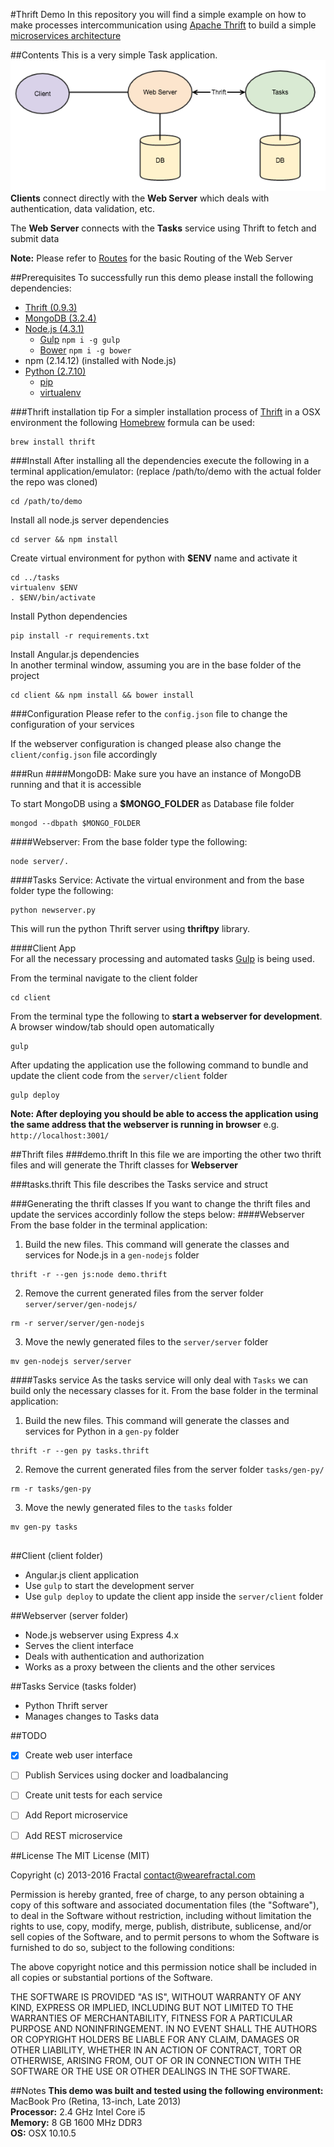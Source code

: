 #Thrift Demo
In this repository you will find a simple example on how to make processes intercommunication using [Apache Thrift][apache-thrift] to build a simple [microservices architecture][microservices-arch]



##Contents
This is a very simple Task application.  
![Simple architecture](Architecture.png)  
**Clients** connect directly with the **Web Server** which deals with authentication, data validation, etc.

The **Web Server** connects with the **Tasks** service using Thrift to fetch and submit data

**Note:** Please refer to [Routes](ROUTES.md) for the basic Routing of the Web Server

##Prerequisites
To successfully run this demo please install the following dependencies:

  - [Thrift (0.9.3)][apache-thrift]
  - [MongoDB (3.2.4)][mongo-db]
  - [Node.js (4.3.1)][node-js]
    - [Gulp][gulp] ``npm i -g gulp``
    - [Bower][bower] ``npm i -g bower``
  - npm (2.14.12) (installed with Node.js)
  - [Python (2.7.10)][python-org]
	- [pip][pip]
  	- [virtualenv][virtualenv]

###Thrift installation tip
For a simpler installation process of [Thrift][apache-thrift] in a OSX environment the following [Homebrew][homebrew] formula can be used:

```
brew install thrift
```

###Install
After installing all the dependencies execute the following in a terminal application/emulator: (replace /path/to/demo with the actual folder the repo was cloned)

```
cd /path/to/demo
```
Install all node.js server dependencies

```
cd server && npm install
```
Create virtual environment for python with **$ENV** name and activate it

```
cd ../tasks 
virtualenv $ENV
. $ENV/bin/activate
```

Install Python dependencies

```
pip install -r requirements.txt
```

Install Angular.js dependencies  
In another terminal window, assuming you are in the base folder of the project

```
cd client && npm install && bower install
```

###Configuration
Please refer to the ``config.json`` file to change the configuration of your services

If the webserver configuration is changed please also change the ``client/config.json`` file accordingly

###Run
####MongoDB:
Make sure you have an instance of MongoDB running and that it is accessible

To start MongoDB using a **$MONGO_FOLDER** as Database file folder

```
mongod --dbpath $MONGO_FOLDER
```

####Webserver:
From the base folder type the following:

```
node server/.
```

####Tasks Service:
Activate the virtual environment and from the base folder type the following:

```
python newserver.py
```
This will run the python Thrift server using **thriftpy** library.

####Client App  
For all the necessary processing and automated tasks [Gulp][gulp] is being used.

From the terminal navigate to the client folder

```
cd client
```

From the terminal type the following to **start a webserver for development**. A browser window/tab should open automatically

```
gulp
```

After updating the application use the following command to bundle and update the client code from the ```server/client``` folder

```
gulp deploy
```

**Note: After deploying you should be able to access the application using the same address that the webserver is running in browser**
e.g. ``` http://localhost:3001/```

##Thrift files
###demo.thrift
In this file we are importing the other two thrift files and will generate the Thrift classes for **Webserver**

###tasks.thrift
This file describes the Tasks service and struct

###Generating the thrift classes
If you want to change the thrift files and update the services accordinly follow the steps below:
####Webserver
From the base folder in the terminal application:

  1. Build the new files. This command will generate the classes and services for Node.js in a ``gen-nodejs`` folder

   ```
   thrift -r --gen js:node demo.thrift
   ```
  2. Remove the current generated files from the server folder ```server/server/gen-nodejs/```

   ```
   rm -r server/server/gen-nodejs
   ```
  3. Move the newly generated files to the ```server/server``` folder
   
   ```
   mv gen-nodejs server/server
   ```
 
####Tasks service
As the tasks service will only deal with ``Tasks`` we can build only the necessary classes for it.
From the base folder in the terminal application: 

  1. Build the new files. This command will generate the classes and services for Python in a ``gen-py`` folder

   ```
   thrift -r --gen py tasks.thrift
   ```
  2. Remove the current generated files from the server folder ```tasks/gen-py/```

   ```
   rm -r tasks/gen-py
   ```
  3. Move the newly generated files to the ```tasks``` folder
   
   ```
   mv gen-py tasks


   ```

##Client (client folder)
* Angular.js client application
* Use ```gulp``` to start the development server
* Use ``gulp deploy`` to update the client app inside the ``server/client`` folder

##Webserver (server folder)
* Node.js webserver using Express 4.x
* Serves the client interface
* Deals with authentication and authorization
* Works as a proxy between the clients and the other services


##Tasks Service (tasks folder)
* Python Thrift server
* Manages changes to Tasks data

##TODO
- [X] Create web user interface
- [ ] Publish Services using docker and loadbalancing
- [ ] Create unit tests for each service
- [ ] Add Report microservice 
- [ ] Add REST microservice


##License
The MIT License (MIT)

Copyright (c) 2013-2016 Fractal <contact@wearefractal.com>

Permission is hereby granted, free of charge, to any person obtaining
a copy of this software and associated documentation files (the
"Software"), to deal in the Software without restriction, including
without limitation the rights to use, copy, modify, merge, publish,
distribute, sublicense, and/or sell copies of the Software, and to
permit persons to whom the Software is furnished to do so, subject to
the following conditions:

The above copyright notice and this permission notice shall be
included in all copies or substantial portions of the Software.

THE SOFTWARE IS PROVIDED "AS IS", WITHOUT WARRANTY OF ANY KIND,
EXPRESS OR IMPLIED, INCLUDING BUT NOT LIMITED TO THE WARRANTIES OF
MERCHANTABILITY, FITNESS FOR A PARTICULAR PURPOSE AND
NONINFRINGEMENT. IN NO EVENT SHALL THE AUTHORS OR COPYRIGHT HOLDERS BE
LIABLE FOR ANY CLAIM, DAMAGES OR OTHER LIABILITY, WHETHER IN AN ACTION
OF CONTRACT, TORT OR OTHERWISE, ARISING FROM, OUT OF OR IN CONNECTION
WITH THE SOFTWARE OR THE USE OR OTHER DEALINGS IN THE SOFTWARE.

##Notes
**This demo was built and tested using the following environment:**  
MacBook Pro (Retina, 13-inch, Late 2013)  
**Processor:** 2.4 GHz Intel Core i5  
**Memory:** 8 GB 1600 MHz DDR3  
**OS:** OSX 10.10.5


[mongo-db]: https://www.mongodb.org/downloads#production
[node-js]: https://nodejs.org/
[python-org]: https://www.python.org/
[apache-thrift]: thrift.apache.org
[microservices-arch]: http://microservices.io/patterns/microservices.html
[pip]: https://pypi.python.org/pypi/pip
[virtualenv]: https://pypi.python.org/pypi/virtualenv
[pymongo]: https://pypi.python.org/pypi/pymongo
[thriftpy]: https://github.com/eleme/thriftpy
[homebrew]: http://brew.sh/
[gulp]: http://gulpjs.com
[bower]: http://bower.io